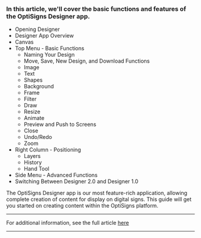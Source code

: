 ### In this article, we'll cover the basic functions and features of the OptiSigns Designer app.

  * Opening Designer
  * Designer App Overview
  * Canvas
  * Top Menu - Basic Functions
    * Naming Your Design
    * Move, Save, New Design, and Download Functions
    * Image
    * Text
    * Shapes
    * Background
    * Frame
    * Filter
    * Draw
    * Resize
    * Animate
    * Preview and Push to Screens
    * Close
    * Undo/Redo
    * Zoom
  * Right Column - Positioning
    * Layers
    * History
    * Hand Tool
  * Side Menu - Advanced Functions
  * Switching Between Designer 2.0 and Designer 1.0



The OptiSigns Designer app is our most feature-rich application, allowing complete creation of content for display on digital signs. This guide will get you started on creating content within the OptiSigns platform.

* * *

For additional information, see the full article [here](https://support.optisigns.com/hc/en-us/articles/42087942047379)

---
